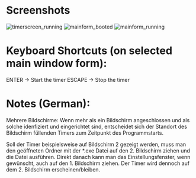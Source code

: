 # Screenshots

![timerscreen_running](https://user-images.githubusercontent.com/20628545/54948778-ca786d00-4f3d-11e9-88b4-7f4870c01117.png)
![mainform_booted](https://user-images.githubusercontent.com/20628545/54948780-cb110380-4f3d-11e9-9b09-9812ea1addd7.png)
![mainform_running](https://user-images.githubusercontent.com/20628545/54948782-cba99a00-4f3d-11e9-8e84-f34f68f88f58.png)



# Keyboard Shortcuts (on selected main window form):
ENTER -> Start the timer
ESCAPE -> Stop the timer

# Notes (German):

Mehrere Bildschirme:
Wenn mehr als ein Bildschirm angeschlossen und als solche idenfiziert und eingerichtet sind, 
entscheidet sich der Standort des Bildschirm füllenden Timers zum Zeitpunkt des Programmstarts.

Soll der Timer beispielsweise auf Bildschirm 2 gezeigt werden, 
muss man den geöffneten Ordner mit der *.exe Datei auf den 2. Bildschirm ziehen und die Datei ausführen.
Direkt danach kann man das Einstellungsfenster, wenn gewünscht, auch auf den 1. Bildschirm ziehen. 
Der Timer wird dennoch auf dem 2. Bildschirm erscheinen/bleiben.
